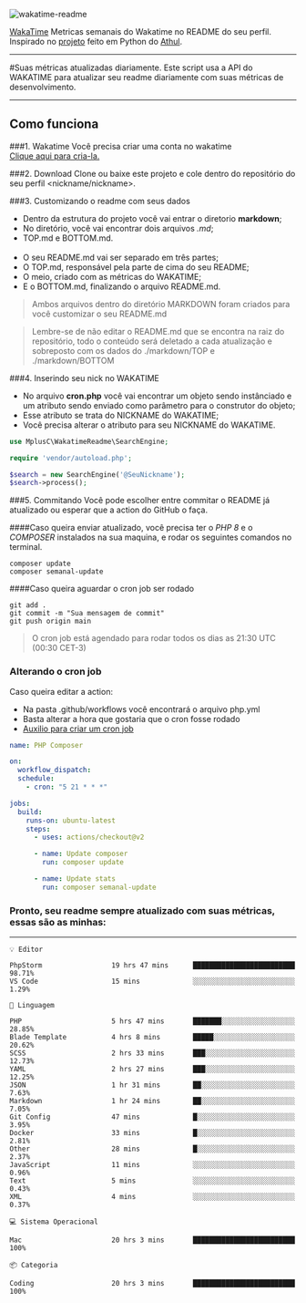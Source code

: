 ![wakatime-readme](https://socialify.git.ci/bymatheus/wakatime-readme/image?description=1&descriptionEditable=M%C3%A9tricas%20semanais%20do%20Wakatime%20no%20seu%20README%20de%20perfil.&font=KoHo&forks=1&language=1&owner=1&pattern=Signal&stargazers=1&theme=Dark)

[WakaTime](https://wakatime.com) Metricas semanais do Wakatime no README do seu perfil. <br>
Inspirado no [projeto](https://github.com/athul/waka-readme) feito em Python do [Athul](https://github.com/athul).
___

#Suas métricas atualizadas diariamente.
Este script usa a API do WAKATIME para atualizar seu readme diariamente com suas métricas de desenvolvimento.

___

## Como funciona

###1. Wakatime
Você precisa criar uma conta no wakatime <br>
[Clique aqui para cria-la.](https://wakatime.com) 

###2. Download
Clone ou baixe este projeto e cole dentro do repositório do seu perfil <nickname/nickname>.

###3. Customizando o readme com seus dados
- Dentro da estrutura do projeto você vai entrar o diretorio **markdown**;  
- No diretório, você vai encontrar dois arquivos *.md*;
- TOP.md e BOTTOM.md.
<br><br>
- O seu README.md vai ser separado em três partes; 
- O TOP.md, responsável pela parte de cima do seu README;
- O meio, criado com as métricas do WAKATIME;
- E o BOTTOM.md, finalizando o arquivo README.md.<br>

> Ambos arquivos dentro do diretório MARKDOWN foram criados para você customizar o seu README.md

> Lembre-se de não editar o README.md que se encontra na raiz do repositório, todo o conteúdo será deletado a cada atualização e sobreposto com os dados do ./markdown/TOP e ./markdown/BOTTOM

###4. Inserindo seu nick no WAKATIME
- No arquivo **cron.php** você vai encontrar um objeto sendo instânciado e um atributo sendo enviado como parâmetro para o construtor do objeto;
- Esse atributo se trata do NICKNAME do WAKATIME;
- Você precisa alterar o atributo para seu NICKNAME do WAKATIME.

```php
use MplusC\WakatimeReadme\SearchEngine;

require 'vendor/autoload.php';

$search = new SearchEngine('@SeuNickname');
$search->process();
```

###5. Commitando
Você pode escolher entre commitar o README já atualizado ou esperar que a action do GitHub o faça. <br>

####Caso queira enviar atualizado, você precisa ter o *PHP 8* e o *COMPOSER* instalados na sua maquina, e rodar os seguintes comandos no terminal.
```composer
composer update
composer semanal-update 
```

####Caso queira aguardar o cron job ser rodado 
```git 
git add .
git commit -m "Sua mensagem de commit"
git push origin main
```

>O cron job está agendado para rodar todos os dias as 21:30 UTC (00:30 CET-3) 

### Alterando o cron job
Caso queira editar a action:

- Na pasta .github/workflows você encontrará o arquivo php.yml
- Basta alterar a hora que gostaria que o cron fosse rodado
- [Auxilio para criar um cron job](https://crontab.guru)

```yml
name: PHP Composer

on:
  workflow_dispatch:
  schedule:
    - cron: "5 21 * * *"

jobs:
  build:
    runs-on: ubuntu-latest
    steps:
      - uses: actions/checkout@v2

      - name: Update composer
        run: composer update

      - name: Update stats
        run: composer semanal-update
```

### Pronto, seu readme sempre atualizado com suas métricas, essas são as minhas:

___
```text
💡 Editor

PhpStorm                 19 hrs 47 mins      █████████████████████████     98.71%
VS Code                  15 mins             ░░░░░░░░░░░░░░░░░░░░░░░░░      1.29%
```
```text
💬 Linguagem

PHP                      5 hrs 47 mins       ███████░░░░░░░░░░░░░░░░░░     28.85%
Blade Template           4 hrs 8 mins        █████░░░░░░░░░░░░░░░░░░░░     20.62%
SCSS                     2 hrs 33 mins       ███░░░░░░░░░░░░░░░░░░░░░░     12.73%
YAML                     2 hrs 27 mins       ███░░░░░░░░░░░░░░░░░░░░░░     12.25%
JSON                     1 hr 31 mins        ██░░░░░░░░░░░░░░░░░░░░░░░      7.63%
Markdown                 1 hr 24 mins        ██░░░░░░░░░░░░░░░░░░░░░░░      7.05%
Git Config               47 mins             █░░░░░░░░░░░░░░░░░░░░░░░░      3.95%
Docker                   33 mins             █░░░░░░░░░░░░░░░░░░░░░░░░      2.81%
Other                    28 mins             █░░░░░░░░░░░░░░░░░░░░░░░░      2.37%
JavaScript               11 mins             ░░░░░░░░░░░░░░░░░░░░░░░░░      0.96%
Text                     5 mins              ░░░░░░░░░░░░░░░░░░░░░░░░░      0.43%
XML                      4 mins              ░░░░░░░░░░░░░░░░░░░░░░░░░      0.37%
```
```text
💻 Sistema Operacional

Mac                      20 hrs 3 mins       █████████████████████████       100%
```
```text
📦 Categoria

Coding                   20 hrs 3 mins       █████████████████████████       100%
```
